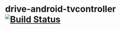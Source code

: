 drive-android-tvcontroller[![Build Status](https://travis-ci.org/dingpengwei/drive-android-tvcontroller.svg?branch=master)](https://travis-ci.org/dingpengwei/drive-android-tvcontroller)
==================